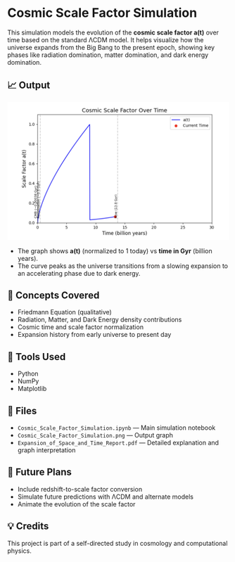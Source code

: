 # Cosmic Scale Factor Simulation

This simulation models the evolution of the **cosmic scale factor a(t)** over time based on the standard ΛCDM model. It helps visualize how the universe expands from the Big Bang to the present epoch, showing key phases like radiation domination, matter domination, and dark energy domination.

## 📈 Output

![Cosmic Scale Factor](Cosmic_Scale_Factor_Simulation.png)

- The graph shows **a(t)** (normalized to 1 today) vs **time in Gyr** (billion years).
- The curve peaks as the universe transitions from a slowing expansion to an accelerating phase due to dark energy.

## 🧠 Concepts Covered
- Friedmann Equation (qualitative)
- Radiation, Matter, and Dark Energy density contributions
- Cosmic time and scale factor normalization
- Expansion history from early universe to present day

## 🧰 Tools Used
- Python
- NumPy
- Matplotlib

## 📄 Files
- `Cosmic_Scale_Factor_Simulation.ipynb` — Main simulation notebook
- `Cosmic_Scale_Factor_Simulation.png` — Output graph
- `Expansion_of_Space_and_Time_Report.pdf` — Detailed explanation and graph interpretation

## 🚀 Future Plans
- Include redshift-to-scale factor conversion
- Simulate future predictions with ΛCDM and alternate models
- Animate the evolution of the scale factor

## 💡 Credits
This project is part of a self-directed study in cosmology and computational physics.

